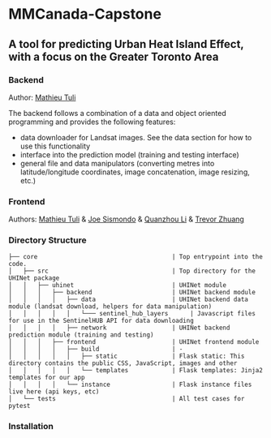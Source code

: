 # MMCanada-Capstone

## A tool for predicting Urban Heat Island Effect, with a focus on the Greater Toronto Area

### Backend
Author: [Mathieu Tuli](https://github.com/MathieuTuli)

The backend follows a combination of a data and object oriented programming and provides the following features:
- data downloader for Landsat images. See the data section for how to use this functionality
- interface into the prediction model (training and testing interface)
- general file and data manipulators (converting metres into latitude/longitude coordinates, image concatenation, image resizing, etc.)


### Frontend
Authors: [Mathieu Tuli](https://github.com/MathieuTuli) & [Joe Sismondo](https://github.com/joesismondo) & [Quanzhou Li](https://github.com/licandow) & [Trevor Zhuang](https://github.com/zianaiz)

### Directory Structure
```
├── core                                     | Top entrypoint into the code.
│   ├── src                                  | Top directory for the UHINet package
│   │   ├── uhinet                           | UHINet module
│   │   │   ├── backend                      | UHINet backend module
│   │   │   │   ├── data                     | UHINet backend data module (landsat download, helpers for data manipulation)
│   │   │   │   │   └─── sentinel_hub_layers      | Javascript files for use in the SentinelHUB API for data downloading
│   │   │   │   ├── network                  | UHINet backend prediction module (training and testing)
│   │   │   ├── frontend                     | UHINet frontend module
│   │   │   │   ├── build                    | -
│   │   │   │   │   ├── static               | Flask static: This directory contains the public CSS, JavaScript, images and other
│   │   │   │   │   └── templates            | Flask templates: Jinja2 templates for our app
│   │   │   │   └── instance                 | Flask instance files live here (api keys, etc)
│   └── tests                                | All test cases for pytest
```

### Installation

